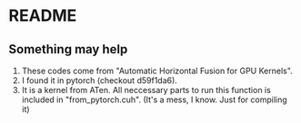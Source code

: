 # README

## Something may help
1. These codes come from "Automatic Horizontal Fusion for GPU Kernels".
2. I found it in pytorch (checkout d59f1da6).
3. It is a kernel from ATen. All neccessary parts to run this function is included in "from_pytorch.cuh". (It's a mess, I know. Just for compiling it)
